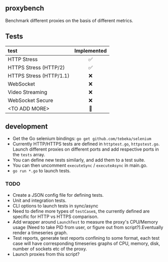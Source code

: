 ## proxybench
Benchmark different proxies on the basis of different metrics.


## Tests
| test                    |   Implemented       |
|:------------------------|:-------------------:|
|HTTP Stress              | :white_check_mark:  |
|HTTPS Stress (HTTP/2)    | :white_check_mark:  |
|HTTPS Stress (HTTP/1.1)  | :x:                 |
|WebSocket                | :x:                 |
|Video Streaming          | :x:                 |
|WebSocket Secure         | :x:                 |
|\<TO ADD MORE\>          | :pushpin:                 |

## development
* Get the Go selenium bindings: `go get github.com/tebeka/selenium`
* Currently HTTP/HTTPS tests are defined in `httptest.go`, `httpstest.go`. Launch different proxies on different ports and add respective ports in the `tests` array.
* You can define new tests similarly, and add them to a test suite.
* You can then uncomment `executeSync` / `executeAsync` in main.go.
* `go run *.go` to launch tests.

### TODO
* Create a JSON config file for defining tests.
* Unit and integration tests.
* CLI options to launch tests in sync/async
* Need to define more types of `testCase`s, the currently defined are specific for HTTP vs HTTPS comparison.
* Add wrapper around `LaunchTest` to measure the proxy's CPU/Memory usage (Need to take PID from user, or figure out from script?).Eventually render a timeseries graph.
* Test reports, generate test reports confining to some format, each test case will have corresponding timeseries graphs of CPU, memory, disk, number of sockets etc of the proxy.
* Launch proxies from this script?
